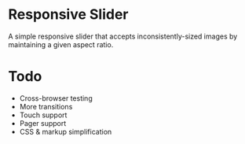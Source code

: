 # Responsive Slider

A simple responsive slider that accepts inconsistently-sized images by maintaining a given aspect ratio.

# Todo

- Cross-browser testing
- More transitions
- Touch support
- Pager support
- CSS & markup simplification